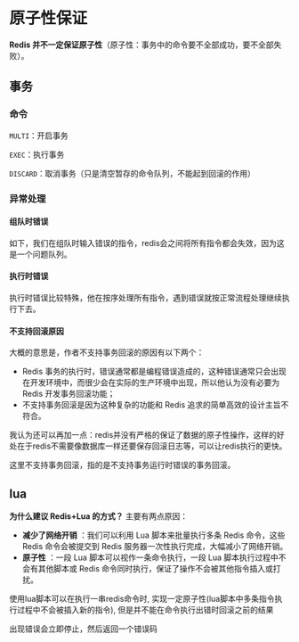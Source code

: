 # 原子性保证

**Redis 并不一定保证原子性**（原子性：事务中的命令要不全部成功，要不全部失败）。

## 事务

### 命令

`MULTI`：开启事务

`EXEC`：执行事务

`DISCARD`：取消事务（只是清空暂存的命令队列，不能起到回滚的作用）

### 异常处理

#### 组队时错误

如下，我们在组队时输入错误的指令，redis会之间将所有指令都会失效，因为这是一个问题队列。

#### 执行时错误

执行时错误比较特殊，他在按序处理所有指令，遇到错误就按正常流程处理继续执行下去。

#### 不支持回滚原因

大概的意思是，作者不支持事务回滚的原因有以下两个：

- Redis 事务的执行时，错误通常都是编程错误造成的，这种错误通常只会出现在开发环境中，而很少会在实际的生产环境中出现，所以他认为没有必要为 Redis 开发事务回滚功能；
- 不支持事务回滚是因为这种复杂的功能和 Redis 追求的简单高效的设计主旨不符合。

我认为还可以再加一点：redis并没有严格的保证了数据的原子性操作，这样的好处在于redis不需要像数据库一样还要保存回滚日志等，可以让redis执行的更快。

这里不支持事务回滚，指的是不支持事务运行时错误的事务回滚。

## lua

**为什么建议 Redis+Lua 的方式？** 主要有两点原因：

- **减少了网络开销** ：我们可以利用 Lua 脚本来批量执行多条 Redis 命令，这些 Redis 命令会被提交到 Redis 服务器一次性执行完成，大幅减小了网络开销。
- **原子性** ：一段 Lua 脚本可以视作一条命令执行，一段 Lua 脚本执行过程中不会有其他脚本或 Redis 命令同时执行，保证了操作不会被其他指令插入或打扰。

使用lua脚本可以在执行一串redis命令时, 实现一定原子性(lua脚本中多条指令执行过程中不会被插入新的指令), 但是并不能在命令执行出错时回滚之前的结果

出现错误会立即停止，然后返回一个错误码
